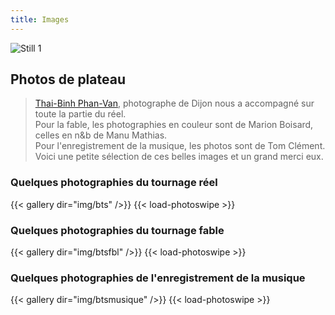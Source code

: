 ```yaml
---
title: Images
---
```


![Still 1](/img/stills/demaindargile-001.jpg)

## Photos de plateau

> [Thai-Binh Phan-Van](https://thaibinhphanvan.com/Photographies/Argile), photographe de Dijon nous a accompagné sur toute la partie du réel.  
Pour la fable, les photographies en couleur sont de Marion Boisard, celles en n&b de Manu Mathias.  
Pour l'enregistrement de la musique, les photos sont de Tom Clément.  
Voici une petite sélection de ces belles images et un grand merci eux.

### Quelques photographies du tournage réel

{{< gallery dir="img/bts" />}} {{< load-photoswipe >}}

### Quelques photographies du tournage fable

{{< gallery dir="img/btsfbl" />}} {{< load-photoswipe >}}

### Quelques photographies de l'enregistrement de la musique

{{< gallery dir="img/btsmusique" />}} {{< load-photoswipe >}}
